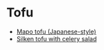 # Tofu

- [Mapo tofu (Japanese-style)](../recipes/mapo-tofu-(japanese-style).md)
- [Silken tofu with celery salad](../recipes/silken-tofu-with-celery-salad.md)
